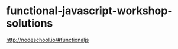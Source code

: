 functional-javascript-workshop-solutions
========================================
http://nodeschool.io/#functionaljs
